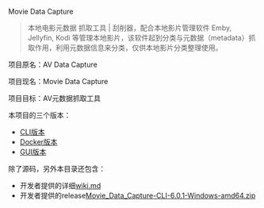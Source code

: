 Movie Data Capture


> 本地电影元数据 抓取工具 | 刮削器，配合本地影片管理软件 Emby, Jellyfin, Kodi 等管理本地影片，该软件起到分类与元数据（metadata）抓取作用，利用元数据信息来分类，仅供本地影片分类整理使用。


项目原名：AV Data Capture

项目现名：Movie Data Capture

项目目标：AV元数据抓取工具


本项目的三个版本：
- [CLI版本](https://github.com/yoshiko2/Movie_Data_Capture)
- [Docker版本](https://github.com/VergilGao/docker-mdc)
- [GUI版本](https://github.com/moyy996/AVDC)


除了源码，另外本目录还包含：
- 开发者提供的详细[wiki.md](./wiki.md)
- 开发者提供的release[Movie_Data_Capture-CLI-6.0.1-Windows-amd64.zip](./Movie_Data_Capture-CLI-6.0.1-Windows-amd64.zip)

